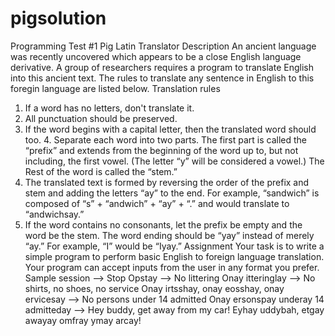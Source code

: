 # pigsolution

Programming Test #1
Pig Latin Translator
Description
An ancient language was recently uncovered which appears to be a close English language
derivative. A group of researchers requires a program to translate English into this ancient text.
The rules to translate any sentence in English to this foregin language are listed below.
Translation rules
1. If a word has no letters, don't translate it.
2. All punctuation should be preserved.
3. If the word begins with a capital letter, then the translated word should too. 4. Separate
each word into two parts. The first part is called the “prefix” and extends from the beginning
of the word up to, but not including, the first vowel. (The letter “y” will be considered a
vowel.) The Rest of the word is called the “stem.”
5. The translated text is formed by reversing the order of the prefix and stem and adding the
letters “ay” to the end. For example, “sandwich” is composed of “s” + “andwich” + “ay” +
“.” and would translate to “andwichsay.”
6. If the word contains no consonants, let the prefix be empty and the word be the stem.
The word ending should be “yay” instead of merely “ay.” For example, “I” would be
“Iyay.”
Assignment
Your task is to write a simple program to perform basic English to foreign language translation.
Your program can accept inputs from the user in any format you prefer.
Sample session
--> Stop
Opstay
--> No littering
Onay itteringlay
--> No shirts, no shoes, no service
Onay irtsshay, onay eosshay, onay ervicesay
--> No persons under 14 admitted
Onay ersonspay underay 14 admitteday
--> Hey buddy, get away from my car!
Eyhay uddybah, etgay awayay omfray ymay arcay!
